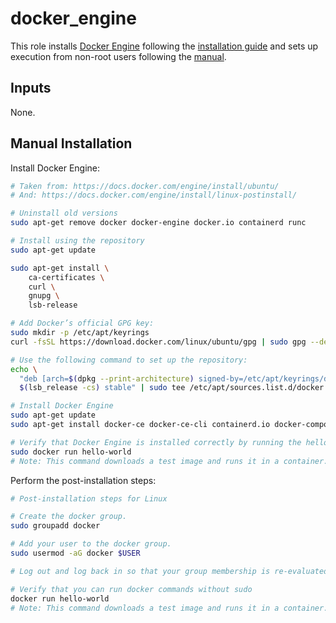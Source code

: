 # docker_engine

This role installs [Docker Engine](https://docs.docker.com/engine/) following the [installation guide](https://docs.docker.com/engine/install/ubuntu/) and sets up execution from non-root users following the [manual](https://docs.docker.com/engine/install/linux-postinstall/).

## Inputs

None.

## Manual Installation

Install Docker Engine:

```bash
# Taken from: https://docs.docker.com/engine/install/ubuntu/
# And: https://docs.docker.com/engine/install/linux-postinstall/

# Uninstall old versions
sudo apt-get remove docker docker-engine docker.io containerd runc

# Install using the repository
sudo apt-get update

sudo apt-get install \
    ca-certificates \
    curl \
    gnupg \
    lsb-release

# Add Docker’s official GPG key:
sudo mkdir -p /etc/apt/keyrings
curl -fsSL https://download.docker.com/linux/ubuntu/gpg | sudo gpg --dearmor -o /etc/apt/keyrings/docker.gpg

# Use the following command to set up the repository:
echo \
  "deb [arch=$(dpkg --print-architecture) signed-by=/etc/apt/keyrings/docker.gpg] https://download.docker.com/linux/ubuntu \
  $(lsb_release -cs) stable" | sudo tee /etc/apt/sources.list.d/docker.list > /dev/null

# Install Docker Engine
sudo apt-get update
sudo apt-get install docker-ce docker-ce-cli containerd.io docker-compose-plugin

# Verify that Docker Engine is installed correctly by running the hello-world image.
sudo docker run hello-world
# Note: This command downloads a test image and runs it in a container. When the container runs, it prints a message and exits.
```

Perform the post-installation steps:

```bash
# Post-installation steps for Linux

# Create the docker group.
sudo groupadd docker

# Add your user to the docker group.
sudo usermod -aG docker $USER

# Log out and log back in so that your group membership is re-evaluated.

# Verify that you can run docker commands without sudo
docker run hello-world
# Note: This command downloads a test image and runs it in a container. When the container runs, it prints a message and exits.
```

